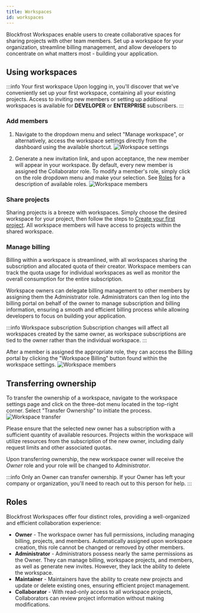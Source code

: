 ```yaml
---
title: Workspaces
id: workspaces
---
```


Blockfrost Workspaces enable users to create collaborative spaces for sharing projects with other team members. Set up a workspace for your organization, streamline billing management, and allow developers to concentrate on what matters most - building your application.

## Using workspaces

:::info Your first workspace
Upon logging in, you'll discover that we've conveniently set up your first workspace, containing all your existing projects. Access to inviting new members or setting up additional workspaces is available for **DEVELOPER** or **ENTERPRISE** subscribers.
:::

### Add members

1. Navigate to the dropdown menu and select "Manage workspace", or alternatively, access the workspace settings directly from the dashboard using the available shortcut.
   ![Workspace settings](/img/workspaces/dashboard-workspace-settings-shortcut.png)

2. Generate a new invitation link, and upon acceptance, the new member will appear in your workspace. By default, every new member is assigned the Collaborator role. To modify a member's role, simply click on the role dropdown menu and make your selection. See [Roles](#roles) for a description of available roles.
   ![Workspace members](/img/workspaces/members.png)

### Share projects

Sharing projects is a breeze with workspaces. Simply choose the desired workspace for your project, then follow the steps to [Create your first project](/overview/getting-started#creating-first-project). All workspace members will have access to projects within the shared workspace.

### Manage billing

Billing within a workspace is streamlined, with all workspaces sharing the subscription and allocated quota of their creator.
Workspace members can track the quota usage for individual workspaces as well as monitor the overall consumption for the entire subscription.

Workspace owners can delegate billing management to other members by assigning them the Administrator role. Administrators can then log into the billing portal on behalf of the owner to manage subscription and billing information, ensuring a smooth and efficient billing process while allowing developers to focus on building your application.

:::info Workspace subscription
Subscription changes will affect all workspaces created by the same owner, as workspace subscriptions are tied to the owner rather than the individual workspace.
:::

After a member is assigned the appropriate role, they can access the Billing portal by clicking the "Workspace Billing" button found within the workspace settings.
![Workspace members](/img/workspaces/billing.png)

## Transferring ownership

To transfer the ownership of a workspace, navigate to the workspace settings page and click on the three-dot menu located in the top-right corner. Select "Transfer Ownership" to initiate the process.
![Workspace transfer](/img/workspaces/transfer.png)

Please ensure that the selected new owner has a subscription with a sufficient quantity of available resources.
Projects within the workspace will utilize resources from the subscription of the new owner, including daily request limits and other associated quotas.

Upon transferring ownership, the new workspace owner will receive the _Owner_ role and your role will be changed to _Administrator_.

:::info
Only an Owner can transfer ownership. If your Owner has left your company or organization, you'll need to reach out to this person for help.
:::

## Roles

Blockfrost Workspaces offer four distinct roles, providing a well-organized and efficient collaboration experience:

- **Owner** - The workspace owner has full permissions, including managing billing, projects, and members. Automatically assigned upon workspace creation, this role cannot be changed or removed by other members.
- **Administrator** - Administrators possess nearly the same permissions as the Owner. They can manage billing, workspace projects, and members, as well as generate new invites. However, they lack the ability to delete the workspace.
- **Maintainer** - Maintainers have the ability to create new projects and update or delete existing ones, ensuring efficient project management.
- **Collaborator** - With read-only access to all workspace projects, Collaborators can review project information without making modifications.
